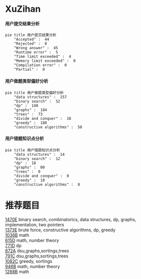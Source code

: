 # XuZihan

<!-- tabs:start -->



#### **用户提交结果分析**

```mermaid
pie title 用户提交结果分析
    "Accepted" :  44
    "Rejected" :  0
    "Wrong answer" :  45
    "Runtime error" :  5
    "Time limit exceeded" :  4
    "Memory limit exceeded" :  0
    "Compilation error" :  0
    "Partial" :  0
```

#### **用户做题类型偏好分析**

```mermaid
pie title 用户做题类型偏好分析
    "data structures" :  157
    "binary search" :  52
    "dp" :  148
    "graphs" :  184
    "trees" :  73
    "divide and conquer" :  18
    "greedy" :  180
    "constructive algorithms" :  58
```
#### **用户错题知识点分析**

```mermaid
pie title 用户错题知识点分析
    "data structures" :  14
    "binary search" :  12
    "dp" :  18
    "graphs" :  00
    "trees" :  0
    "divide and conquer" :  0
    "greedy" :  10
    "constructive algorithms" :  8
```



<!-- tabs:end -->
# 推荐题目
[1470E](https://codeforces.com/contest/1470/problem/E)		binary search,
                        combinatorics,
                        data structures,
                        dp,
                        graphs,
                        implementation,
                        two pointers		  
[1373E](https://codeforces.com/contest/1373/problem/E)		brute force,
                        constructive algorithms,
                        dp,
                        greedy		  
[1036B](https://codeforces.com/contest/1036/problem/B)		math		  
[615D](https://codeforces.com/contest/615/problem/D)		math,
                        number theory		  
[771D](https://codeforces.com/contest/771/problem/D)		dp		  
[872A](https://codeforces.com/contest/872/problem/A)		dsu,graphs,sortings,trees		  
[791C](https://codeforces.com/contest/791/problem/C)		dsu,graphs,sortings,trees		  
[1082C](https://codeforces.com/contest/1082/problem/C)		greedy,
                        sortings		  
[946B](https://codeforces.com/contest/946/problem/B)		math,
                        number theory		  
[1288B](https://codeforces.com/contest/1288/problem/B)		math		  
